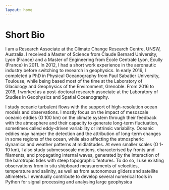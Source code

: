 ```yaml
---
layout: home
---
```


# Short Bio

I am a Research Associate at the Climate Change Research Centre, UNSW, Australia. I received a Master of Science from 
Claude Bernard University, Lyon (France) and a Master of Engineering from École Centrale Lyon, Écully (France) in 2011. 
In 2012, I had a short work experience in the aeronautic industry before switching to research in geophysics. In early 2016, I completed a PhD in Physical Oceanography from Paul Sabatier University, Toulouse, while being based most of the time at the Laboratory of Glaciology and Geophysics of the Environment, Grenoble. From 2016 to 2018, I worked as a post-doctoral research associate at the Laboratory of Studies in Geophysics and Spatial Oceanography.

I study oceanic turbulent flows with the support of high-resolution ocean models and observations. I mostly focus on the impact of mesoscale oceanic eddies (O 100 km) on the climate system through their feedback with the atmosphere and their capacity to generate long-term fluctuation, sometimes called eddy-driven variability or intrinsic variability. Oceanic eddies may hamper the detection and the attribution of long-term changes in some regions of the ocean, while also affecting the atmospheric dynamics and weather patterns at midlatitudes. At even smaller scales (O 1-10 km), I also study submesoscale motions, characterised by fronts and filaments, and propagating internal waves, generated by the interaction of the barotropic tides with steep topographic features. To do so, I use existing observations from in situ shipboard measurements of velocities, temperature and salinity, as well as from autonomous gliders and satellite altimeters. I eventually contribute to develop several numerical tools in Python for signal processing and analysing large geophysica